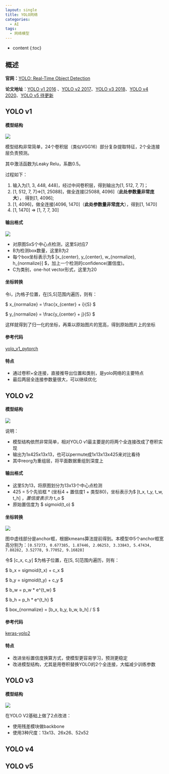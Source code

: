 ```yaml
---
layout: single
title: YOLO网络
categories:
  - AI
tags:
  - 网络模型
---
```


* content
{:toc}
## 概述



**官网：**[YOLO: Real-Time Object Detection](https://pjreddie.com/darknet/yolo/)

**论文地址**：[YOLO v1 2016](https://arxiv.org/pdf/1506.02640.pdf) 、[YOLO v2 2017](https://arxiv.org/pdf/1612.08242.pdf)、[YOLO v3 2018](https://arxiv.org/pdf/1804.02767.pdf)、[YOLO v4 2020](https://arxiv.org/pdf/2004.10934.pdf)、[YOLO v5 待更新](https://github.com/ultralytics/yolov5)

<!--more-->

## YOLO v1

#### 模型结构

![](https://harmonyhu.github.io/img/yolo_v1.png)

模型结构非常简单，24个卷积层（类似VGG16）部分复杂提取特征，2个全连接层负责预测。

其中激活函数为Leaky Relu，系数0.5。

过程如下：

1. 输入为[1, 3, 448, 448]，经过中间卷积层，得到输出为[1, 512, 7, 7]；
2. [1, 512, 7, 7]=>[1, 25088]，做全连接[25088, 4096]（**此处参数量非常庞大**）， 得到[1, 4096];
3. [1, 4096]，做全连接[4096, 1470]（**此处参数量非常庞大**），得到[1, 1470]
4. [1, 1470] => [1, 7, 7, 30]

#### 输出格式

![](https://harmonyhu.github.io/img/yolo_v1_io.png)

* 对原图SxS个中心点检测，这里S对应7
* B为检测box数量，这里B为2
* 每个box坐标表示为$ [x_{center}, y_{center}, w_{normalize}, h_{normalize}] $，加上一个检测的confidence(置信度)。
* C为类别，one-hot vector形式，这里为20

#### 坐标转换

令i，j为格子位置，在[S,S]范围内遍历，则有：

$ x_{normalize} = \frac{x_{center} + i}{S} $

$ y_{normalize} = \frac{y_{center} + j}{S} $

这样就得到了归一化的坐标，再乘以原始图片的宽高，得到原始图片上的坐标

#### 参考代码

[yolo_v1_pytorch](https://github.com/motokimura/yolo_v1_pytorch)

#### 特点

* 通过卷积+全连接，直接推导出位置和类别，是yolo网络的主要特点
* 最后两层全连接参数量很大，可以继续优化

## YOLO v2

#### 模型结构

![](https://harmonyhu.github.io/img/yolo_v2.jpg)

说明：

* 模型结构依然非常简单，相对YOLO v1最主要是的将两个全连接改成了卷积实现
* 输出为1x425x13x13，也可以permute成1x13x13x425来对比看待
* 其中reorg为重组层，将平面数据重组到深度上

#### 输出格式

* 这里S为13，将原图划分为13x13个中心点检测
* 425 = 5个先验框 * (坐标4 + 置信度1 + 类型80)，坐标表示为$ [t_x, t_y, t_w, t_h] $，置信度表示为$ t_o $
* 原始置信度为 $ sigmoid(t_o) $

#### 坐标转换

![](https://harmonyhu.github.io/img/yolo_v2_io.png)

图中虚线部分是anchor框，根据kmeans算法提前得到。本模型中5个anchor框宽高分别为：`[0.57273, 0.677385, 1.87446, 2.06253, 3.33843, 5.47434, 7.88282, 3.52778, 9.77052, 9.16828]`

令$ [c_x, c_y] $为格子位置，在[S, S]范围内遍历，则有：

$ b_x = sigmoid(t_x) + c_x $

$ b_y = sigmoid(t_y) + c_y $

$ b_w = p_w * e^{t_w} $

$ b_h = p_h * e^{t_h} $

$ box_{normalize} = [b_x, b_y, b_w, b_h] / S $

#### 参考代码

[keras-yolo2](https://github.com/experiencor/keras-yolo2)

#### 特点

* 改进坐标置信度换算方式，使模型更容易学习，预测更稳定
* 改进模型结构，尤其是用卷积替换YOLO的2个全连接，大幅减少训练参数



## YOLO v3

#### 模型结构

![](https://harmonyhu.github.io/img/yolo_v3.jpg)

在YOLO V2基础上做了2点改进：

* 使用残差模块做backbone
* 使用3种尺度：13x13、26x26、52x52



## YOLO v4

## YOLO v5

